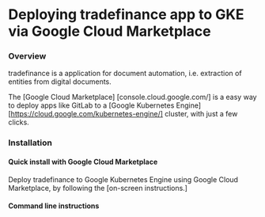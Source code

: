 # Deploying tradefinance app to GKE via Google Cloud Marketplace

### Overview
tradefinance is a application for document automation, i.e. extraction of entities from digital documents.

The [Google Cloud Marketplace] [console.cloud.google.com/] is a easy way to deploy apps like GitLab to a [Google Kubernetes Engine] [https://cloud.google.com/kubernetes-engine/] cluster, with just a few clicks.


### Installation

#### Quick install with Google Cloud Marketplace

Deploy tradefinance to Google Kubernetes Engine using Google Cloud Marketplace, by following the [on-screen instructions.]

#### Command line instructions

